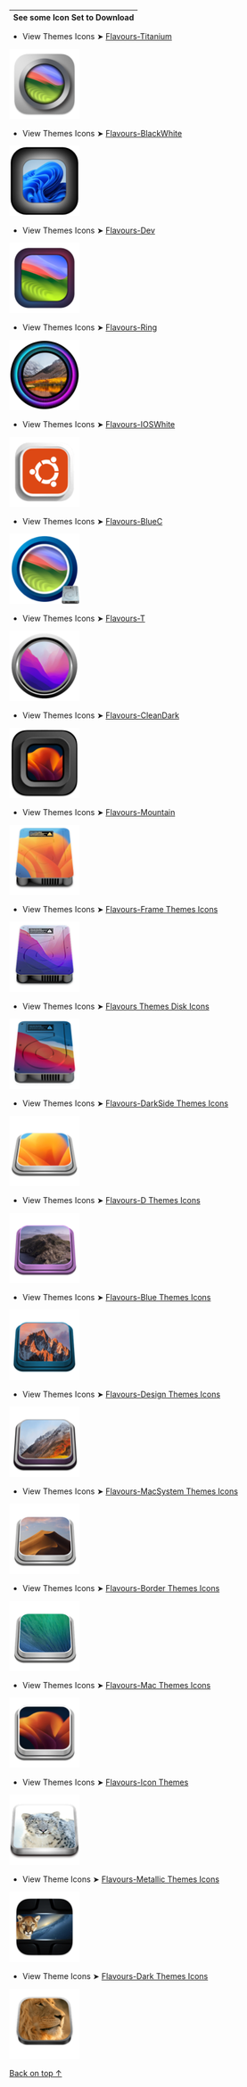 See some Icon Set to Download|
:----|

- View Themes Icons ➤ [Flavours-Titanium](https://github.com/chris1111/My-Simple-OC-Themes/tree/master/SSD_Icons/Flavours-Titanium)
<img src="SSD_Icons/Flavours-Titanium/Apple14.png" alt="View Themes Icons" style="width:25%;">

- View Themes Icons ➤ [Flavours-BlackWhite](https://github.com/chris1111/My-Simple-OC-Themes/tree/master/SSD_Icons/BlackWhite)
<img src="SSD_Icons/Flavours-BlackWhite/Windows11_Alt2.png" alt="View Themes Icons" style="width:25%;">

- View Themes Icons ➤ [Flavours-Dev](https://github.com/chris1111/My-Simple-OC-Themes/tree/master/SSD_Icons/Flavours-Dev)
<img src="SSD_Icons/Flavours-Dev/Apple14.png" alt="View Themes Icons" style="width:25%;">

- View Themes Icons ➤ [Flavours-Ring](https://github.com/chris1111/My-Simple-OC-Themes/tree/master/SSD_Icons/Flavours-Ring)
<img src="SSD_Icons/Flavours-Ring/Apple10_13.png" alt="View Themes Icons" style="width:25%;">

- View Themes Icons ➤ [Flavours-IOSWhite](https://github.com/chris1111/My-Simple-OC-Themes/tree/master/SSD_Icons/Flavours-IOSWhite)
<img src="SSD_Icons/Flavours-IOSWhite/Ubuntu.png" alt="View Themes Icons" style="width:25%;">

- View Themes Icons ➤ [Flavours-BlueC](https://github.com/chris1111/My-Simple-OC-Themes/tree/master/SSD_Icons/Flavours-BlueC)
<img src="SSD_Icons/Flavours-BlueC/Apple14.png" alt="View Themes Icons" style="width:25%;">

- View Themes Icons ➤ [Flavours-T](https://github.com/chris1111/My-Simple-OC-Themes/tree/master/SSD_Icons/Flavours-T)
<img src="SSD_Icons/Flavours-T/Apple12.png" alt="View Themes Icons" style="width:25%;">

- View Themes Icons ➤ [Flavours-CleanDark](https://github.com/chris1111/My-Simple-OC-Themes/tree/master/SSD_Icons/Flavours-CleanDark)
<img src="SSD_Icons/Flavours-CleanDark/Apple13.png" alt="View Themes Icons" style="width:25%;"> 

- View Themes Icons ➤ [Flavours-Mountain](https://github.com/chris1111/My-Simple-OC-Themes/tree/master/SSD_Icons/Flavours-Mountain)
<img src="SSD_Icons/Flavours-Mountain/Apple13.png" alt="View Themes Icons" style="width:25%;">

- View Themes Icons ➤ [Flavours-Frame Themes Icons](https://github.com/chris1111/My-Simple-OC-Themes/tree/master/SSD_Icons/Flavours-Frame)
<img src="SSD_Icons/Flavours-Frame/Apple12.png" alt="View Themes Icons" style="width:25%;">

- View Themes Icons ➤ [Flavours Themes Disk Icons](https://github.com/chris1111/My-Simple-OC-Themes/tree/master/SSD_Icons/Flavours-DiskIcons)
<img src="SSD_Icons/Flavours-DiskIcons/Apple11.png" alt="View Themes Icons" style="width:25%;">

- View Themes Icons ➤ [Flavours-DarkSide Themes Icons](https://github.com/chris1111/My-Simple-OC-Themes/tree/master/SSD_Icons/Flavours-DarkSide)
<img src="SSD_Icons/Flavours-DarkSide/Apple13.png" alt="View Themes Icons" style="width:25%;">

- View Themes Icons ➤ [Flavours-D Themes Icons](https://github.com/chris1111/My-Simple-OC-Themes/tree/master/SSD_Icons/Flavours-D)
<img src="SSD_Icons/Flavours-D/Apple10_15.png" alt="View Themes Icons" style="width:25%;">

- View Themes Icons ➤ [Flavours-Blue Themes Icons](https://github.com/chris1111/My-Simple-OC-Themes/tree/master/SSD_Icons/Flavours-Blue)
<img src="SSD_Icons/Flavours-Blue/Apple10_12.png" alt="View Themes Icons" style="width:25%;">

- View Themes Icons ➤ [Flavours-Design Themes Icons](https://github.com/chris1111/My-Simple-OC-Themes/tree/master/SSD_Icons/Flavours-Design)
<img src="SSD_Icons/Flavours-Design/Apple10_13.png" alt="View Themes Icons" style="width:25%;">

- View Themes Icons ➤ [Flavours-MacSystem Themes Icons](https://github.com/chris1111/My-Simple-OC-Themes/tree/master/SSD_Icons/Flavours-MacSystem)
<img src="SSD_Icons/Flavours-MacSystem/Apple10_14.png" alt="View Themes Icons" style="width:25%;">

- View Themes Icons ➤ [Flavours-Border Themes Icons](https://github.com/chris1111/My-Simple-OC-Themes/tree/master/SSD_Icons/Flavours-Border)
<img src="SSD_Icons/Flavours-MacSystem/Apple10_9.png" alt="View Themes Icons" style="width:25%;">

- View Themes Icons ➤ [Flavours-Mac Themes Icons](https://github.com/chris1111/My-Simple-OC-Themes/tree/master/SSD_Icons/Flavours-Mac)
<img src="SSD_Icons/Flavours-Mac/Apple13.png" alt="View Themes Icons" style="width:25%;">

- View Themes Icons ➤ [Flavours-Icon Themes](https://github.com/chris1111/My-Simple-OC-Themes/tree/master/SSD_Icons/Flavours-Icons)
<img src="SSD_Icons/Flavours-Icons/Apple10_6.png" alt="View Themes Icons" style="width:25%;">

- View Theme Icons ➤ [Flavours-Metallic Themes Icons](https://github.com/chris1111/My-Simple-OC-Themes/tree/master/SSD_Icons/Flavours-Metallic-Icons)
<img src="SSD_Icons/Flavours-Metallic-Icons/Apple10_8.png" alt="View Themes Icons" style="width:25%;">

- View Theme Icons ➤ [Flavours-Dark Themes Icons](https://github.com/chris1111/My-Simple-OC-Themes/tree/master/SSD_Icons/Flavours-Dark)
<img src="SSD_Icons/Flavours-Dark/Apple10_7.png" alt="View Themes Icons" style="width:25%;">

[Back on top ↑](https://github.com/chris1111/My-Simple-OC-Themes/blob/master/Icon%20Set.md)
